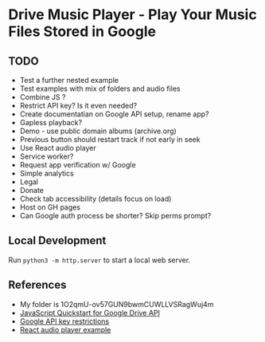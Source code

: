
# Drive Music Player - Play Your Music Files Stored in Google

## TODO

- Test a further nested example
- Test examples with mix of folders and audio files
- Combine JS ?
- Restrict API key? Is it even needed?
- Create documentatian on Google API setup, rename app?
- Gapless playback?
- Demo - use public domain albums (archive.org)
- Previous button should restart track if not early in seek
- Use React audio player
- Service worker?
- Request app verification w/ Google
- Simple analytics
- Legal
- Donate
- Check tab accessibility (details focus on load)
- Host on GH pages
- Can Google auth process be shorter? Skip perms prompt?

## Local Development

Run `python3 -m http.server` to start a local web server. 

## References

- My folder is 1O2qmU-ov57GUN9bwmCUWLLVSRagWuj4m
- [JavaScript Quickstart for Google Drive API](https://developers.google.com/drive/api/quickstart/js)
- [Google API key restrictions](https://cloud.google.com/docs/authentication/api-keys#api_key_restrictions)
- [React audio player example](https://codesandbox.io/s/react-w877cp)
